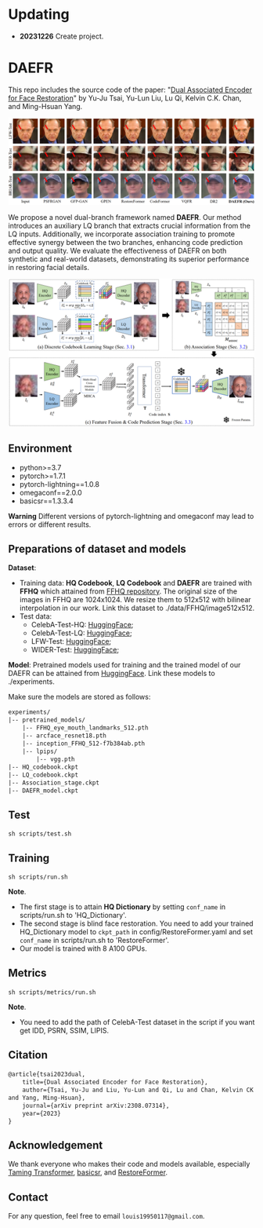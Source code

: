# Updating
<!-- - **20230915** Update an online demo [![Huggingface Gradio](https://img.shields.io/static/v1?label=Demo&message=Huggingface%20Gradio&color=orange)](https://huggingface.co/spaces/wzhouxiff/RestoreFormerPlusPlus)
- **20230116** For convenience, we further upload the [test datasets](#testset), including CelebA (both HQ and LQ data), LFW-Test, CelebChild-Test, and Webphoto-Test, to OneDrive and BaiduYun.
- **20221003** We provide the link of the [test datasets](#testset).
- **20220924** We add the code for [**metrics**](#metrics) in scripts/metrics. -->
- **20231226** Create project.


# DAEFR

This repo includes the source code of the paper: "[Dual Associated Encoder for Face Restoration](https://arxiv.org/abs/2308.07314)" by Yu-Ju Tsai, Yu-Lun Liu, Lu Qi, Kelvin C.K. Chan, and Ming-Hsuan Yang.

![](assets/DAEFR_results.png)

We propose a novel dual-branch framework named **DAEFR**. Our method introduces an auxiliary LQ branch that extracts crucial information from the LQ inputs. Additionally, we incorporate association training to promote effective synergy between the two branches, enhancing code prediction and output quality. We evaluate the effectiveness of DAEFR on both synthetic and real-world datasets, demonstrating its superior performance in restoring facial details.

![](assets/DAEFR_arch.png)

## Environment

- python>=3.7
- pytorch>=1.7.1
- pytorch-lightning==1.0.8
- omegaconf==2.0.0
- basicsr==1.3.3.4

**Warning** Different versions of pytorch-lightning and omegaconf may lead to errors or different results.

## Preparations of dataset and models

**Dataset**: 
- Training data: **HQ Codebook**, **LQ Codebook** and **DAEFR** are trained with **FFHQ** which attained from [FFHQ repository](https://github.com/NVlabs/ffhq-dataset). The original size of the images in FFHQ are 1024x1024. We resize them to 512x512 with bilinear interpolation in our work. Link this dataset to ./data/FFHQ/image512x512.
- <a id="testset">Test data</a>:
   * CelebA-Test-HQ: [HuggingFace](https://huggingface.co/datasets/LIAGM/DAEFR_test_datasets/blob/main/celeba_512_validation.zip);
   * CelebA-Test-LQ: [HuggingFace](https://huggingface.co/datasets/LIAGM/DAEFR_test_datasets/blob/main/self_celeba_512_v2.zip);
   * LFW-Test: [HuggingFace](https://huggingface.co/datasets/LIAGM/DAEFR_test_datasets/blob/main/lfw_cropped_faces.zip);
   * WIDER-Test: [HuggingFace](https://huggingface.co/datasets/LIAGM/DAEFR_test_datasets/blob/main/Wider-Test.zip);

**Model**: Pretrained models used for training and the trained model of our DAEFR can be attained from [HuggingFace](https://huggingface.co/LIAGM/DAEFR_pretrain_model/tree/main). Link these models to ./experiments.

Make sure the models are stored as follows:
```
experiments/
|-- pretrained_models/
    |-- FFHQ_eye_mouth_landmarks_512.pth
    |-- arcface_resnet18.pth    
    |-- inception_FFHQ_512-f7b384ab.pth
    |-- lpips/
        |-- vgg.pth
|-- HQ_codebook.ckpt
|-- LQ_codebook.ckpt
|-- Association_stage.ckpt
|-- DAEFR_model.ckpt

```

## Test
    sh scripts/test.sh

## Training
    sh scripts/run.sh

**Note**. 
- The first stage is to attain **HQ Dictionary** by setting `conf_name` in scripts/run.sh to 'HQ\_Dictionary'. 
- The second stage is blind face restoration. You need to add your trained HQ\_Dictionary model to `ckpt_path` in config/RestoreFormer.yaml and set `conf_name` in scripts/run.sh to 'RestoreFormer'.
- Our model is trained with 8 A100 GPUs.

## <a id="metrics">Metrics</a>
    sh scripts/metrics/run.sh
    
**Note**. 
- You need to add the path of CelebA-Test dataset in the script if you want get IDD, PSRN, SSIM, LIPIS.

## Citation
    @article{tsai2023dual,
        title={Dual Associated Encoder for Face Restoration},
        author={Tsai, Yu-Ju and Liu, Yu-Lun and Qi, Lu and Chan, Kelvin CK and Yang, Ming-Hsuan},
        journal={arXiv preprint arXiv:2308.07314},
        year={2023}
    }

## Acknowledgement
We thank everyone who makes their code and models available, especially [Taming Transformer](https://github.com/CompVis/taming-transformers), [basicsr](https://github.com/XPixelGroup/BasicSR), and [RestoreFormer](https://github.com/wzhouxiff/RestoreFormer).

## Contact
For any question, feel free to email `louis19950117@gmail.com`.